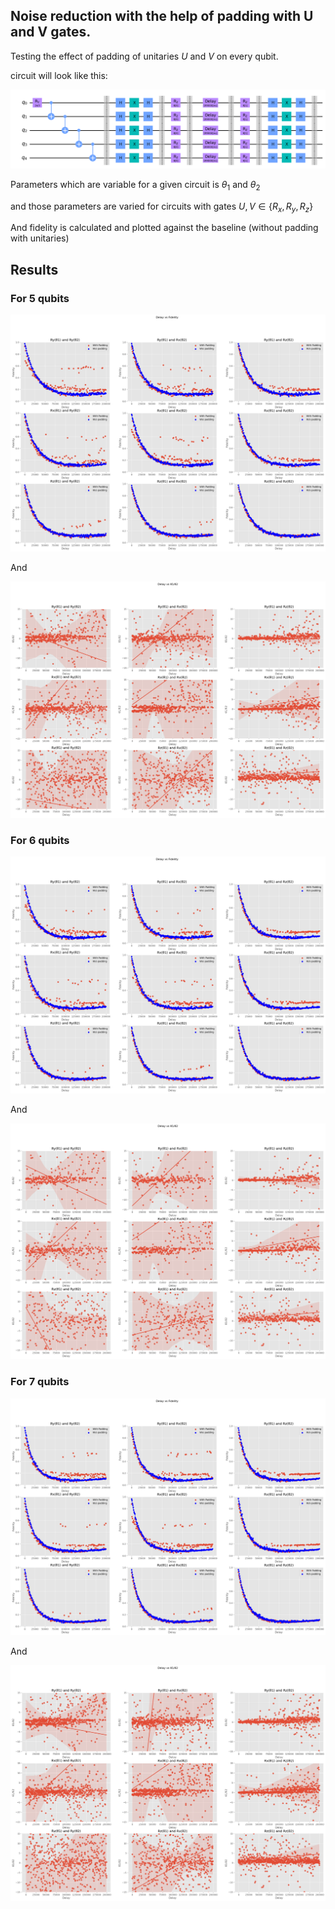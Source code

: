 ## Noise reduction with the help of padding with U and V gates.

Testing the effect of padding of unitaries $U$ and $V$ on every qubit. 

circuit will look like this:

![UV pading](./images/circuit-type.png)

Parameters which are variable for a given circuit is $\theta_1$ and $\theta_2$

and those parameters are varied for circuits with gates $U,V \in \{R_x,R_y,R_z\}$

And fidelity is calculated and plotted against the baseline (without padding with unitaries)

## Results

### For 5 qubits

![UV pading](./images/5-qubit.png)

And

![UV pading](./images/5-qubit-theta.png)


### For 6 qubits

![UV pading](./images/6-qubit.png)

And

![UV pading](./images/6-qubit-theta.png)

### For 7 qubits

![UV pading](./images/7-qubit.png)

And


![UV pading](./images/7-qubit-theta.png)
